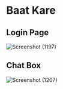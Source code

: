 # Baat Kare

## Login Page

![Screenshot (1197)](https://user-images.githubusercontent.com/61904192/129697147-9348b0c5-da73-447f-9161-0d4fa773b443.png)

## Chat Box

![Screenshot (1207)](https://user-images.githubusercontent.com/61904192/129855542-ba43bba9-5ec3-4b25-858e-5acd1360cdfb.png)
